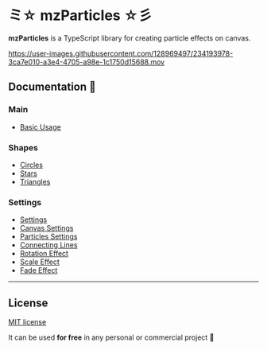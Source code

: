 # ミ☆ mzParticles ☆彡

**mzParticles** is a TypeScript library for creating particle effects on canvas.


https://user-images.githubusercontent.com/128969497/234193978-3ca7e010-a3e4-4705-a98e-1c1750d15688.mov


## Documentation 🔖
### Main 
- [Basic Usage](https://particles.mzsoft.org/pages/basic-usage.html)
### Shapes 
- [Circles](https://particles.mzsoft.org/pages/circles.html)
- [Stars](https://particles.mzsoft.org/pages/stars.html)
- [Triangles](https://particles.mzsoft.org/pages/triangles.html)
### Settings 
- [Settings](https://particles.mzsoft.org/pages/settings.html)
- [Canvas Settings](https://particles.mzsoft.org/pages/canvas-settings.html)
- [Particles Settings](https://particles.mzsoft.org/pages/particles-settings.html)
- [Connecting Lines](https://particles.mzsoft.org/pages/connecting-lines.html)
- [Rotation Effect](https://particles.mzsoft.org/pages/rotation-effect.html)
- [Scale Effect](https://particles.mzsoft.org/pages/scale-effect.html)
- [Fade Effect](https://particles.mzsoft.org/pages/fade-effect.html)
------------------------------


































































































































































































































































































































































## License

[MIT license](https://github.com/mzusin/mz-particles/blob/main/LICENSE.md)

It can be used **for free** in any personal or commercial project :gift: 


















































































































































